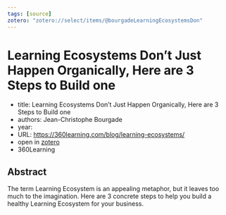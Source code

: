 ```yaml
---
tags: [source]
zotero: "zotero://select/items/@bourgadeLearningEcosystemsDon"
---
```


# Learning Ecosystems Don’t Just Happen Organically, Here are 3 Steps to Build one

- title: Learning Ecosystems Don’t Just Happen Organically, Here are 3 Steps to Build one
- authors: Jean-Christophe Bourgade
- year: 
- URL: https://360learning.com/blog/learning-ecosystems/
- open in [zotero](zotero://select/items/@bourgadeLearningEcosystemsDon)
- 360Learning

## Abstract
The term Learning Ecosystem is an appealing metaphor, but it leaves too much to the imagination. Here are 3 concrete steps to help you build a healthy Learning Ecosystem for your business.
